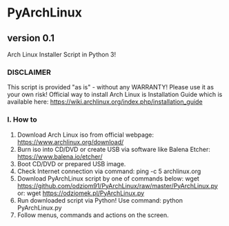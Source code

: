 # PyArchLinux
## version 0.1
Arch Linux Installer Script in Python 3!

### DISCLAIMER
This script is provided "as is" - without any WARRANTY!
Please use it as your own risk!
Official way to install Arch Linux is Installation Guide which is available here:
https://wiki.archlinux.org/index.php/installation_guide

### I. How to
1. Download Arch Linux iso from official webpage:
https://www.archlinux.org/download/
2. Burn iso into CD/DVD or create USB via software like Balena Etcher:
https://www.balena.io/etcher/
3. Boot CD/DVD or prepared USB image.
4. Check Internet connection via command:
ping -c 5 archlinux.org
5. Download PyArchLinux script by one of commands below:
wget https://github.com/odziom91/PyArchLinux/raw/master/PyArchLinux.py
or:
wget https://odziomek.pl/PyArchLinux.py
6. Run downloaded script via Python! Use command:
python PyArchLinux.py
7. Follow menus, commands and actions on the screen.
